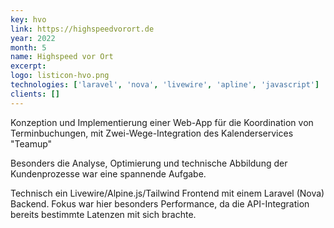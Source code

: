 ```yaml
---
key: hvo
link: https://highspeedvorort.de
year: 2022
month: 5
name: Highspeed vor Ort
excerpt:
logo: listicon-hvo.png
technologies: ['laravel', 'nova', 'livewire', 'apline', 'javascript']
clients: []
---
```


Konzeption und Implementierung einer Web-App für die Koordination von Terminbuchungen, mit Zwei-Wege-Integration des Kalenderservices "Teamup" 

Besonders die Analyse, Optimierung und technische Abbildung der Kundenprozesse war eine spannende Aufgabe. 

Technisch ein Livewire/Alpine.js/Tailwind Frontend mit einem Laravel (Nova) Backend. Fokus war hier besonders Performance, da die API-Integration bereits bestimmte Latenzen mit sich brachte.